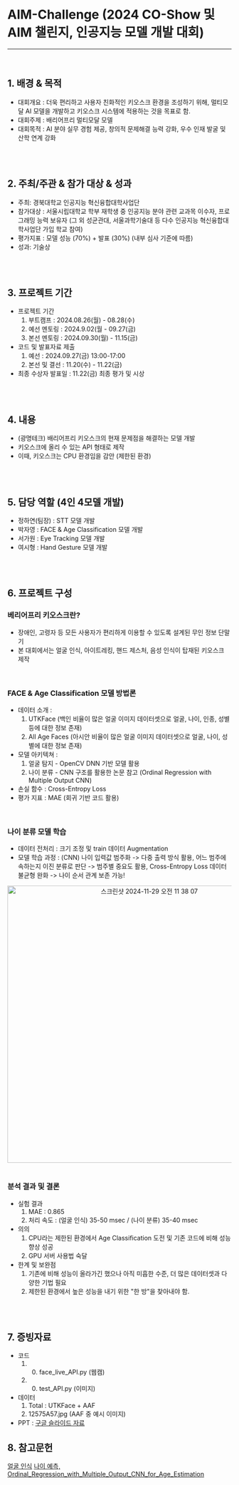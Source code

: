 # AIM-Challenge (2024 CO-Show 및 AIM 챌린지, 인공지능 모델 개발 대회)
---
<br/>

## 1. 배경 & 목적
- 대회개요 : 더욱 편리하고 사용자 친화적인 키오스크 환경을 조성하기 위해, 멀티모달 AI 모델을 개발하고 키오스크 시스템에 적용하는 것을 목표로 함.
- 대회주제 : 배리어프리 멀티모달 모델
- 대회목적 : AI 분야 실무 경험 제공, 창의적 문제해결 능력 강화, 우수 인재 발굴 및 산학 연계 강화
<br/>
<br/>

## 2. 주최/주관 & 참가 대상 & 성과
- 주최: 경북대학교 인공지능 혁신융합대학사업단
- 참가대상 : 서울시립대학교 학부 재학생 중 인공지능 분야 관련 교과목 이수자, 프로그래밍 능력 보유자 (그 외 성균관대, 서울과학기술대 등 다수 인공지능 혁신융합대학사업단 가입 학교 참여)
- 평가지표 : 모델 성능 (70%) + 발표 (30%) (내부 심사 기준에 따름)
- 성과: 기술상
<br/>
<br/>

## 3. 프로젝트 기간
- 프로젝트 기간
  1. 부트캠프 : 2024.08.26(월) - 08.28(수)
  2. 예선 멘토링 : 2024.9.02(월 - 09.27(금)
  4. 본선 멘토링 : 2024.09.30(월) - 11.15(금)
- 코드 및 발표자료 제출
  1. 예선 : 2024.09.27(금) 13:00-17:00
  2. 본선 및 결선 : 11.20(수) - 11.22(금)
- 최종 수상자 발표일 : 11.22(금) 최종 평가 및 시상
<br/>
<br/>

## 4. 내용
- (광명테크) 배리어프리 키오스크의 현재 문제점을 해결하는 모델 개발
- 키오스크에 올리 수 있는 API 형태로 제작
- 이때, 키오스크는 CPU 환경임을 감안 (제한된 환경)
<br/>
<br/>

## 5. 담당 역할 (4인 4모델 개발)
- 정하연(팀장) : STT 모델 개발
- 박자영 : FACE & Age Classification 모델 개발
- 서가원 : Eye Tracking 모델 개발
- 여시형 : Hand Gesture 모델 개발
<br/>
<br/>

## 6. 프로젝트 구성
### 베리어프리 키오스크란?
- 장애인, 고령자 등 모든 사용자가 편리하게 이용할 수 있도록 설계된 무인 정보 단말기
- 본 대회에서는 얼굴 인식, 아이트레킹, 핸드 제스처, 음성 인식이 탑재된 키오스크 제작
<br/>

### FACE & Age Classification 모델 방법론
- 데이터 소개 :
  1. UTKFace (백인 비율이 많은 얼굴 이미지 데이터셋으로 얼굴, 나이, 인종, 성별 등에 대한 정보 존재)
  2. All Age Faces (아시안 비율이 많은 얼굴 이미지 데이터셋으로 얼굴, 나이, 성별에 대한 정보 존재)
- 모델 아키텍쳐 :
  1. 얼굴 탐지 - OpenCV DNN 기반 모델 활용
  2. 나이 분류 - CNN 구조를 활용한 논문 참고 (Ordinal Regression with Multiple Output CNN)
- 손실 함수 : Cross-Entropy Loss
- 평가 지표 : MAE (회귀 기반 코드 활용)
<br/>

### 나이 분류 모델 학습
- 데이터 전처리 : 크기 조정 및 train 데이터 Augmentation
- 모델 학습 과정 : (CNN) 나이 입력값 범주화 -> 다중 출력 방식 활용, 어느 범주에 속하는지 이진 분류로 판단 -> 범주별 중요도 활용, Cross-Entropy Loss 데이터 불균형 완화 -> 나이 순서 관계 보존 가능!
<div align="center">
<img width="622" alt="스크린샷 2024-11-29 오전 11 38 07" src="https://github.com/user-attachments/assets/88fa7b69-bb0a-4c56-b762-379177dbcad1">
</div>
<br/>

### 분석 결과 및 결론
- 실험 결과
  1. MAE : 0.865
  2. 처리 속도 : (얼굴 인식) 35-50 msec / (나이 분류) 35-40 msec
- 의의
  1. CPU라는 제한된 환경에서 Age Classification 도전 및 기존 코드에 비해 성능 향상 성공
  2. GPU 서버 사용법 숙달
- 한계 및 보완점
  1. 기존에 비해 성능이 올라가긴 했으나 아직 미흡한 수준, 더 많은 데이터셋과 다양한 기법 필요
  2. 제한된 환경에서 높은 성능을 내기 위한 "한 방"을 찾아내야 함.
<br/>
<br/>


## 7. 증빙자료
- 코드
  1. 0. face_live_API.py (웹캠)
  2. 0. test_API.py (이미지)
- 데이터
  1. Total : UTKFace + AAF
  2. 12575A57.jpg (AAF 중 예시 이미지)
- PPT : [구글 슬라이드 자료](https://docs.google.com/presentation/d/1MJ8HSAJ4GOyx-jy3035qhbwsTHnRBNjQm8rXLN2LseI/edit?usp=sharing)

## 8. 참고문헌
[얼굴 인식](https://github.com/smahesh29/Gender-and-Age-Detection)
[나이 예측, Ordinal_Regression_with_Multiple_Output_CNN_for_Age_Estimation](https://github.com/xjtulyc/Ordinal_Regression_with_Multiple_Output_CNN_for_Age_Estimation/tree/main/dataset)
